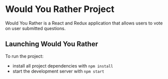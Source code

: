 # Would You Rather Project

Would You Rather is a React and Redux application that allows users to vote on user submitted questions.

## Launching Would You Rather

To run the project:

- install all project dependencies with `npm install`
- start the development server with `npm start`
